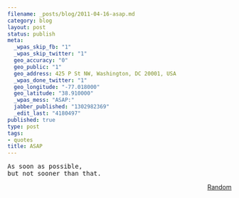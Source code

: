 ```yaml
--- 
filename: _posts/blog/2011-04-16-asap.md
category: blog
layout: post
status: publish
meta: 
  _wpas_skip_fb: "1"
  _wpas_skip_twitter: "1"
  geo_accuracy: "0"
  geo_public: "1"
  geo_address: 425 P St NW, Washington, DC 20001, USA
  _wpas_done_twitter: "1"
  geo_longitude: "-77.018000"
  geo_latitude: "38.910000"
  _wpas_mess: "ASAP:"
  jabber_published: "1302982369"
  _edit_last: "4180497"
published: true
type: post
tags: 
- quotes
title: ASAP
---
```

<pre>As soon as possible, 
but not sooner than that.</pre>
<p style="text-align:right;"><a href="https://twitter.com/#!/brunosan/status/58918728351481857">Random</a></p>
